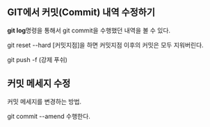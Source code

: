 ## GIT에서 커밋(Commit) 내역 수정하기

**git log**명령을 통해서 git commit을 수행했던 내역을 볼 수 있다.

git reset --hard [커밋지점]을 하면 커밋지점 이후의 커밋은 모두 지워버린다.

git push -f (강제 푸쉬)

## 커밋 메세지 수정

커밋 메세지를 변경하는 방법.

git commit --amend 수행한다.

